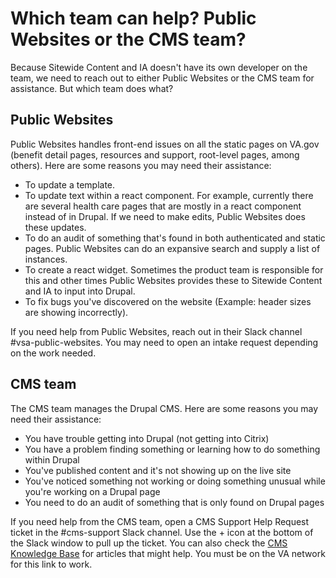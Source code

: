 # Which team can help? Public Websites or the CMS team?

Because Sitewide Content and IA doesn't have its own developer on the team, we need to reach out to either Public Websites or the CMS team for assistance. But which team does what?

## Public Websites
Public Websites handles front-end issues on all the static pages on VA.gov (benefit detail pages, resources and support, root-level pages, among others). Here are some reasons you may need their assistance:
- To update a template.
- To update text within a react component. For example, currently there are several health care pages that are mostly in a react component instead of in Drupal. If we need to make edits, Public Websites does these updates.
- To do an audit of something that's found in both authenticated and static pages. Public Websites can do an expansive search and supply a list of instances.
- To create a react widget. Sometimes the product team is responsible for this and other times Public Websites provides these to Sitewide Content and IA to input into Drupal.
- To fix bugs you've discovered on the website (Example: header sizes are showing incorrectly).

If you need help from Public Websites, reach out in their Slack channel #vsa-public-websites. You may need to open an intake request depending on the work needed.

## CMS team
The CMS team manages the Drupal CMS. Here are some reasons you may need their assistance:
- You have trouble getting into Drupal (not getting into Citrix)
- You have a problem finding something or learning how to do something within Drupal
- You've published content and it's not showing up on the live site
- You've noticed something not working or doing something unusual while you're working on a Drupal page
- You need to do an audit of something that is only found on Drupal pages

If you need help from the CMS team, open a CMS Support Help Request ticket in the #cms-support Slack channel. Use the + icon at the bottom of the Slack window to pull up the ticket. You can also check the [CMS Knowledge Base](https://prod.cms.va.gov/help) for articles that might help. You must be on the VA network for this link to work. 
